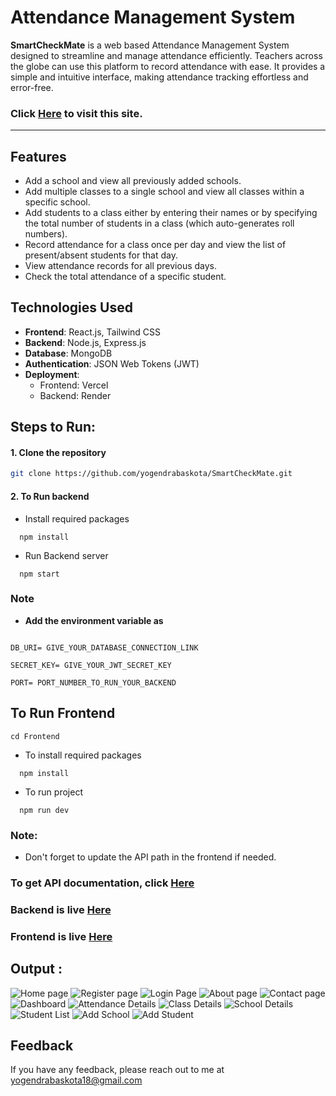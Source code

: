 # Attendance Management System

**SmartCheckMate** is a web based Attendance Management System designed to streamline and manage attendance efficiently. Teachers across the globe can use this platform to record attendance with ease. It provides a simple and intuitive interface, making attendance tracking effortless and error-free.

### Click [Here](https://smart-check-mate.vercel.app/) to visit this site.

---

## Features

- Add a school and view all previously added schools.
- Add multiple classes to a single school and view all classes within a specific school.
- Add students to a class either by entering their names or by specifying the total number of students in a class (which auto-generates roll numbers).
- Record attendance for a class once per day and view the list of present/absent students for that day.
- View attendance records for all previous days.
- Check the total attendance of a specific student.

## Technologies Used

- **Frontend**: React.js, Tailwind CSS
- **Backend**: Node.js, Express.js
- **Database**: MongoDB
- **Authentication**: JSON Web Tokens (JWT)
- **Deployment**:
  - Frontend: Vercel
  - Backend: Render

## **Steps to Run**:

#### 1. Clone the repository

```bash
git clone https://github.com/yogendrabaskota/SmartCheckMate.git

```

#### 2. To Run backend

- Install required packages

```https
  npm install
```

- Run Backend server

```https
  npm start
```

### Note

- **Add the environment variable as**

```https

DB_URI= GIVE_YOUR_DATABASE_CONNECTION_LINK

SECRET_KEY= GIVE_YOUR_JWT_SECRET_KEY

PORT= PORT_NUMBER_TO_RUN_YOUR_BACKEND

```

## To Run Frontend

```https
cd Frontend
```

- To install required packages

```https
  npm install
```

- To run project

```https
  npm run dev
```

### Note:

- Don't forget to update the API path in the frontend if needed.

### To get API documentation, click [Here](https://documenter.getpostman.com/view/33322053/2sAYX3qNWL)

### Backend is live [Here](https://smartcheckmate.onrender.com/)

### Frontend is live [Here](https://smart-check-mate.vercel.app/)

## Output :

![Home page](Frontend/public/home.png)
![Register page](Frontend/public/register.png)
![Login Page](Frontend/public/login.png)
![About page](Frontend/public/about.png)
![Contact page](Frontend/public/contact.png)
![Dashboard](Frontend/public/dashboard.png)
![Attendance Details](Frontend/public/attendancedetails.png)
![Class Details](Frontend/public/classdetails.png)
![School Details](Frontend/public/schooldetails.png)
![Student List](Frontend/public/studentlist.png)
![Add School](Frontend/public/addschool.png)
![Add Student](Frontend/public/addstudent.png)

## Feedback

If you have any feedback, please reach out to me at yogendrabaskota18@gmail.com
